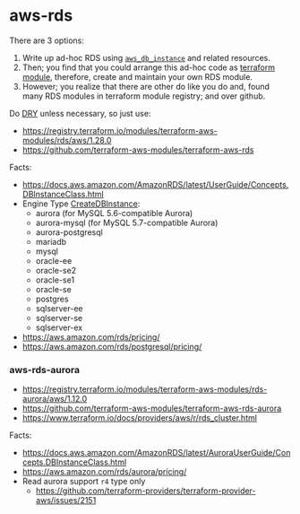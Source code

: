 # aws-rds

There are 3 options:
1. Write up ad-hoc RDS using [`aws_db_instance`](https://www.terraform.io/docs/providers/aws/r/db_instance.html) and related resources.
2. Then; you find that you could arrange this ad-hoc code as [terraform module](https://www.terraform.io/docs/modules/index.html), therefore, create and maintain your own RDS module.
3. However; you realize that there are other do like you do and, found many RDS modules in terraform module registry; and over github.

Do [DRY](https://en.wikipedia.org/wiki/Don%27t_repeat_yourself) unless necessary, so just use:
- https://registry.terraform.io/modules/terraform-aws-modules/rds/aws/1.28.0
- https://github.com/terraform-aws-modules/terraform-aws-rds

Facts:
- https://docs.aws.amazon.com/AmazonRDS/latest/UserGuide/Concepts.DBInstanceClass.html
- Engine Type [CreateDBInstance](https://docs.aws.amazon.com/AmazonRDS/latest/APIReference/API_CreateDBInstance.html):
    - aurora (for MySQL 5.6-compatible Aurora)
    - aurora-mysql (for MySQL 5.7-compatible Aurora)
    - aurora-postgresql
    - mariadb
    - mysql
    - oracle-ee
    - oracle-se2
    - oracle-se1
    - oracle-se
    - postgres
    - sqlserver-ee
    - sqlserver-se
    - sqlserver-ex
- https://aws.amazon.com/rds/pricing/
- https://aws.amazon.com/rds/postgresql/pricing/

### aws-rds-aurora

- https://registry.terraform.io/modules/terraform-aws-modules/rds-aurora/aws/1.12.0
- https://github.com/terraform-aws-modules/terraform-aws-rds-aurora
- https://www.terraform.io/docs/providers/aws/r/rds_cluster.html

Facts:
- https://docs.aws.amazon.com/AmazonRDS/latest/AuroraUserGuide/Concepts.DBInstanceClass.html
- https://aws.amazon.com/rds/aurora/pricing/
- Read aurora support `r4` type only
    - https://github.com/terraform-providers/terraform-provider-aws/issues/2151
    
